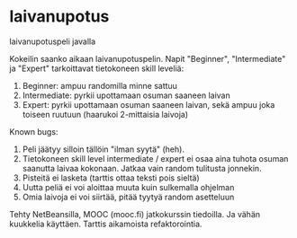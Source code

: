 # laivanupotus
laivanupotuspeli javalla

Kokeilin saanko aikaan laivanupotuspelin. Napit "Beginner", "Intermediate" ja "Expert" tarkoittavat tietokoneen skill leveliä:
1. Beginner: ampuu randomilla minne sattuu
2. Intermediate: pyrkii upottamaan osuman saaneen laivan
3. Expert: pyrkii upottamaan osuman saaneen laivan, sekä ampuu joka toiseen ruutuun (haarukoi 2-mittaisia laivoja)


Known bugs:
1. Peli jäätyy silloin tällöin "ilman syytä" (heh).
2. Tietokoneen skill level intermediate / expert ei osaa aina tuhota osuman saanutta laivaa kokonaan. Jatkaa vain random tulitusta jonnekin.
3. Pisteitä ei lasketa (tarttis ottaa teksti pois sieltä)
4. Uutta peliä ei voi aloittaa muuta kuin sulkemalla ohjelman
5. Omia laivoja ei voi siirtää, pitää tyytyä random asetteluun


Tehty NetBeansilla, MOOC (mooc.fi) jatkokurssin tiedoilla. Ja vähän kuukkelia käyttäen. Tarttis aikamoista refaktorointia.

